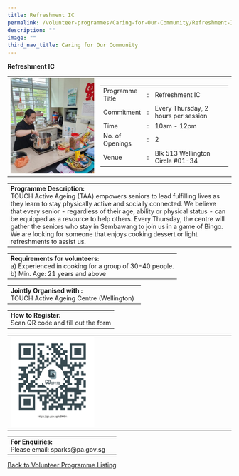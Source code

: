 ```yaml
---
title: Refreshment IC
permalink: /volunteer-programmes/Caring-for-Our-Community/Refreshment-IC/
description: ""
image: ""
third_nav_title: Caring for Our Community
---
```


**Refreshment IC**

<table border="0" width="100%">
	<tr>
		<td width="40%">
			<img src="/images/Refreshment IC.png" style="width=200px;height=auto;"/>
		</td>
		<td width="60%">
			<table border="0" width="100%">
				<tr>
					<td width="20%">
						Programme Title
					</td>
					<td width="5%">
						:
					</td>
					<td  width="75%">
						Refreshment IC
					</td>
				</tr>
				<tr>
					<td width="20%">
						Commitment
					</td>
					<td width="5%">
						:
					</td>
					<td  width="75%">
						   Every Thursday, 2 hours per session
					</td>
				</tr>
				<tr>
					<td width="20%">
						Time
					</td>
					<td width="5%">
						:
					</td>
					<td  width="75%">
						10am - 12pm
					</td>
				</tr>
				<tr>
					<td width="20%">
						No. of Openings
					</td>
					<td width="5%">
						:
					</td>
					<td  width="75%">
						2 
					</td>
				</tr>
				<tr>
					<td width="20%">
						Venue
					</td>
					<td width="5%">
						:
					</td>
					<td  width="75%">
						   Blk 513 Wellington Circle #01-34
					</td>
				</tr>
			</table>
		</td>
	</tr>
</table>

<table border="0" width="100%">
	<tr>
		<td>
			<b>Programme Description:</b><br>
			TOUCH Active Ageing (TAA) empowers seniors to lead fulfilling lives as they learn to stay physically active and socially connected. We believe that every senior - regardless of their age, ability or physical status - can be equipped as a resource to help others. Every Thursday, the centre will gather the seniors who stay in Sembawang to join us in a game of Bingo. We are looking for someone that enjoys cooking dessert or light refreshments to assist us. 
		</td>
	</tr>
</table>

<table border="0" width="100%">
	<tr>
		<td>
			<b>Requirements for volunteers:</b><br>
			a)	 Experienced in cooking for a group of 30-40 people. 
	<br>b)	Min. Age: 21 years and above
					</td>
	</tr>
</table>

<table border="0" width="100%">
	<tr>
		<td>
			<b>Jointly Organised with :</b><br>  TOUCH Active Ageing Centre (Wellington)
			&nbsp;
		</td>
	</tr>
</table>

<table border="0" width="100%">
	<tr>
		<td>
			<b>How to Register:</b><br>
			Scan QR code and fill out the form<br>
		</td>
	</tr>
</table>

<table border="0" width="100%">
	<tr>
		<td width="40%">
			<img src="/images/Hawker%20Day-QR.png" style="width=200px;height=auto;"/>
		</td>
		<td>
			&nbsp;
		</td>
	</tr>
	</table>

<table border="0" width="100%">
	<tr>
		<td>
			<b>For Enquiries:</b><br>
			Please email: sparks@pa.gov.sg<br>
		</td>
		<td>
			&nbsp;
		</td>
	</tr>
</table>

<a href="/volunteer-programmes/Programmes">
	Back to Volunteer Programme Listing
	</a>
